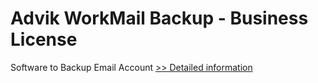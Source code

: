 # Advik WorkMail Backup - Business License
Software to Backup Email Account
[>> Detailed information](https://secure.shareit.com/shareit/product.html?productid=300810047&affiliateid=200057808)